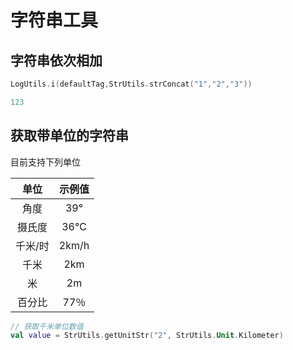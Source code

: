 # 字符串工具

## 字符串依次相加

```kotlin
LogUtils.i(defaultTag,StrUtils.strConcat("1","2","3"))
```

```kotlin
123
```

## 获取带单位的字符串

目前支持下列单位

| 单位   | 示例值 |
| :----: | :------: |
| 角度 | 39° |
| 摄氏度 | 36℃ |
| 千米/时 | 2km/h |
| 千米 | 2km |
| 米 | 2m |
| 百分比 | 77％ |

```kotlin
// 获取千米单位数值
val value = StrUtils.getUnitStr("2", StrUtils.Unit.Kilometer)
```
